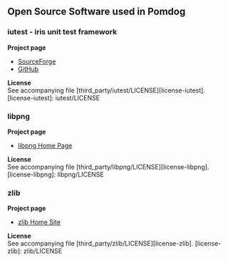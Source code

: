 Open Source Software used in Pomdog
-----------------------------------

### iutest - iris unit test framework

**Project page**

* [SourceForge](http://iutest.sourceforge.jp/)
* [GitHub](https://github.com/srz-zumix/iutest)

**License**  
See accompanying file [third_party/iutest/LICENSE][license-iutest].
[license-iutest]: iutest/LICENSE

### libpng

**Project page**

* [libpng Home Page](http://www.libpng.org/pub/png/libpng.html)

**License**  
See accompanying file [third_party/libpng/LICENSE][license-libpng].
[license-libpng]: libpng/LICENSE


### zlib

**Project page**

* [zlib Home Site](http://www.zlib.net/)

**License**  
See accompanying file [third_party/zlib/LICENSE][license-zlib].
[license-zlib]: zlib/LICENSE
